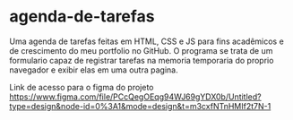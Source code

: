 # agenda-de-tarefas
Uma agenda de tarefas feitas em HTML, CSS e JS para fins acadêmicos e de crescimento do meu portfolio no GitHub.
O programa se trata de um formulario capaz de registrar tarefas na memoria temporaria do proprio navegador e exibir elas em uma outra pagina.

Link de acesso para o figma do projeto
https://www.figma.com/file/PCcQegOEqg94WJ69gYDX0b/Untitled?type=design&node-id=0%3A1&mode=design&t=m3cxfNTnHMIf2t7N-1
